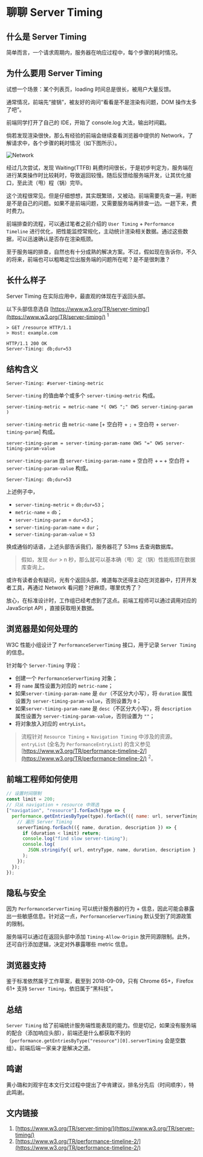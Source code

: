 # 聊聊 Server Timing

## 什么是 Server Timing

简单而言，一个请求周期内，服务器在响应过程中，每个步骤的耗时情况。

## 为什么要用 Server Timing

试想一个场景：某个列表页，loading 时间总是很长，被用户大量反馈。

通常情况，前端先“接锅”，被友好的询问“看看是不是渲染有问题，DOM 操作太多了吧”。

前端同学打开了自己的 IDE，开始了 console.log 大法，输出时间戳。

倘若发现渲染很快，那么有经验的前端会继续查看浏览器中提供的 Network，了解请求中，各个步骤的耗时情况（如下图所示）。

![Network](https://p1.ssl.qhimg.com/t01d7d54a5007a637c7.png)

经过几次尝试，发现 Waiting(TTFB) 耗费时间很长，于是初步判定为，服务端在进行某类操作时比较耗时，导致返回较慢。随后反馈给服务端开发，让其优化接口，至此流（甩）程（锅）完毕。

这个流程很常见。但是仔细想想，其实既繁琐，又被动。前端需要先查一遍，判断是不是自己的问题。如果不是前端问题，又需要服务端再排查一边。一趟下来，费时费力。

前端排查的流程，可以通过笔者之前介绍的 `User Timing` + `Performance Timeline` 进行优化，把性能监控常规化，主动统计渲染相关数据。通过这些数据，可以迅速确认是否存在渲染瓶颈。

至于服务端的排查，自然也有十分成熟的解决方案。不过，假如现在告诉你，不久的将来，前端也可以粗略定位出服务端的问题所在呢？是不是很刺激？

## 长什么样子

Server Timing 在实际应用中，最直观的体现在于返回头部。

以下头部信息选自 [https://www.w3.org/TR/server-timing/](https://www.w3.org/TR/server-timing/) <sup>1</sup>

```text
> GET /resource HTTP/1.1
> Host: example.com

HTTP/1.1 200 OK
Server-Timing: db;dur=53
```

## 结构含义

```text
Server-Timing: #server-timing-metric
```

`Server-timing` 的值由单个或多个 `server-timing-metric` 构成。

```text
server-timing-metric = metric-name *( OWS ";" OWS server-timing-param )
```

`server-timing-metric` 由 `metric-name` [+ 空白符 + `;` + 空白符 + `server-timing-param`] 构成。

```text
server-timing-param = server-timing-param-name OWS "=" OWS server-timing-param-value
```

`server-timing-param` 由 `server-timing-param-name` + 空白符 + `=` + 空白符 + `server-timing-param-value` 构成。

```text
Server-Timing: db;dur=53
```

上述例子中，

- `server-timing-metric` = `db;dur=53`；
- `metric-name` = `db`；
- `server-timing-param` = `dur=53`；
- `server-timing-param-name` = `dur`；
- `server-timing-param-value` = `53`

换成通俗的话语，上述头部告诉我们，服务器花了 53ms 去查询数据库。

> 假如，发现 `dur` > n 秒，那么就可以基本确（甩）定（锅）性能瓶颈在数据库查询上。

或许有读者会有疑问，光有个返回头部，难道每次还得主动在浏览器中，打开开发者工具，再通过 Network 看问题？好麻烦，哪里优秀了？

放心，在标准设计时，工作组已经考虑到了这点。前端工程师可以通过调用对应的 JavaScript API ，直接获取相关数据。

## 浏览器是如何处理的

W3C 性能小组设计了 `PerformanceServerTiming` 接口，用于记录 `Server Timing` 的信息。

针对每个 `Server-Timing` 字段：

- 创建一个 `PerformanceServerTiming` 对象；
- 将 `name` 属性设置为对应的 `metric-name`；
- 如果`server-timing-param-name` 是 `dur`（不区分大小写），将 `duration` 属性设置为 `server-timing-param-value`，否则设置为 `0`；
- 如果`server-timing-param-name` 是 `desc`（不区分大小写），将 `description` 属性设置为 `server-timing-param-value`，否则设置为 `""`；
- 将对象放入对应的 `entryList`。

> 流程针对 `Resource Timing` + `Navigation Timing` 中涉及的资源。
> `entryList` (全名为 `PerformanceEntryList`) 的含义参见 [https://www.w3.org/TR/performance-timeline-2/](https://www.w3.org/TR/performance-timeline-2/) <sup>2</sup>。

## 前端工程师如何使用

```js
// 设置时间限制
const limit = 200;
// 只从 navigation + resource 中筛选
["navigation", "resource"].forEach(type => {
  performance.getEntriesByType(type).forEach(({ name: url, serverTiming }) => {
    // 遍历 Server Timing
    serverTiming.forEach(({ name, duration, description }) => {
      if (duration < limit) return;
      console.log("find slow server-timing");
      console.log(
        JSON.stringify({ url, entryType, name, duration, description }, null, 2)
      );
    });
  });
});
```

## 隐私与安全

因为 `PerformanceServerTiming` 可以统计服务器的行为 + 信息，因此可能会暴露出一些敏感信息。针对这一点，`PerformanceServerTiming` 默认受到了同源政策的限制。

服务端可以通过在返回头部中添加 `Timing-Allow-Origin` 放开同源限制。此外，还可自行添加逻辑，决定对外暴露哪些 metric 信息。

## 浏览器支持

鉴于标准依然属于工作草案，截至到 2018-09-09，只有 Chrome 65+，Firefox 61+ 支持 `Server Timing`，依旧属于“黑科技”。

## 总结

`Server Timing` 给了前端统计服务端性能表现的能力。但是切记，如果没有服务端的配合（添加响应头部），前端还是什么都获取不到的（`performance.getEntriesByType("resource")[0].serverTiming` 会是空数组）。前端后端一家亲才是解决之道。

## 鸣谢

黄小璐和刘观宇在本文行文过程中提出了中肯建议，排名分先后（时间顺序），特此鸣谢。

## 文内链接

1. [https://www.w3.org/TR/server-timing/](https://www.w3.org/TR/server-timing/)
1. [https://www.w3.org/TR/performance-timeline-2/](https://www.w3.org/TR/performance-timeline-2/)
